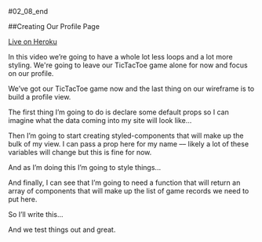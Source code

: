 #02_08_end

##Creating Our Profile Page

[Live on Heroku](https://tictacturing-02-08.herokuapp.com/)

In this video we’re going to have a whole lot less loops and a lot more styling. We're going to leave our TicTacToe game alone for now and focus on our profile. 

We’ve got our TicTacToe game now and the last thing on our wireframe is to build a profile view.

The first thing I’m going to do is declare some default props so I can imagine what the data coming into my site will look like...

Then I’m going to start creating styled-components that will make up the bulk of my view. I can pass a prop here for my name –– likely a lot of these variables will change but this is fine for now.

And as I’m doing this I’m going to style things...

And finally, I can see that I’m going to need a function that will return an array of components that will make up the list of game records we need to put here.

So I’ll write this...

And we test things out and great.
